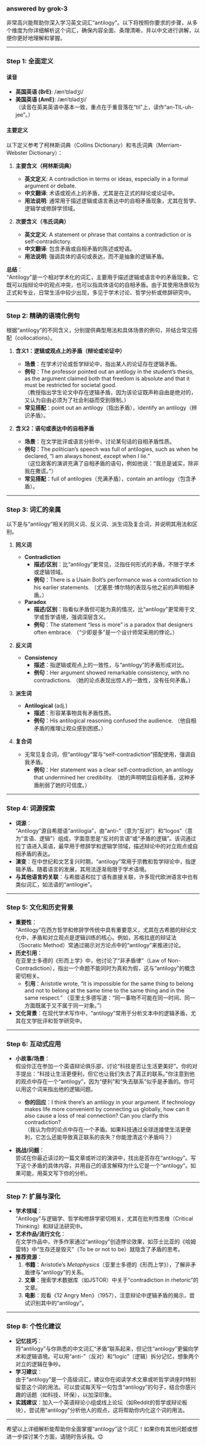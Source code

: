 ### answered by grok-3
非常高兴能帮助你深入学习英文词汇“antilogy”。以下将按照你要求的步骤，从多个维度为你详细解析这个词汇，确保内容全面、条理清晰，并以中文进行讲解，以便你更好地理解和掌握。

---

### **Step 1: 全面定义**

#### **读音**
- **英国英语 (BrE)**: /ænˈtɪlədʒi/  
- **美国英语 (AmE)**: /ænˈtɪlədʒi/  
（读音在英美英语中基本一致，重点在于重音落在“til”上，读作“an-TIL-uh-jee”。）

#### **主要定义**
以下定义参考了柯林斯词典（Collins Dictionary）和韦氏词典（Merriam-Webster Dictionary）：

1. **主要含义（柯林斯词典）**  
   - **英文定义**: A contradiction in terms or ideas, especially in a formal argument or debate.  
   - **中文翻译**: 术语或观点上的矛盾，尤其是在正式的辩论或论证中。  
   - **用法说明**: 通常用于描述逻辑或语言表达中的自相矛盾现象，尤其在哲学、逻辑学或修辞学领域。

2. **次要含义（韦氏词典）**  
   - **英文定义**: A statement or phrase that contains a contradiction or is self-contradictory.  
   - **中文翻译**: 包含矛盾或自相矛盾的陈述或短语。  
   - **用法说明**: 强调具体的语句或表达，而不是抽象的逻辑矛盾。

**总结**：  
“Antilogy”是一个相对学术化的词汇，主要用于描述逻辑或语言中的矛盾现象。它既可以指辩论中的观点冲突，也可以指具体语句的自相矛盾。由于其使用场景较为正式和专业，日常生活中较少出现，多见于学术讨论、哲学分析或修辞研究中。

---

### **Step 2: 精确的语境化例句**

根据“antilogy”的不同含义，分别提供典型用法和具体场景的例句，并结合常见搭配（collocations）。

1. **含义1：逻辑或观点上的矛盾（辩论或论证中）**  
   - **场景**：在学术讨论或哲学辩论中，指出某人的论证存在逻辑矛盾。  
   - **例句**：The professor pointed out an antilogy in the student’s thesis, as the argument claimed both that freedom is absolute and that it must be restricted for societal good.  
     （教授指出学生论文中存在逻辑矛盾，因为该论证既声称自由是绝对的，又认为自由必须为了社会利益而受到限制。）  
   - **常见搭配**：point out an antilogy（指出矛盾），identify an antilogy（辨识矛盾）。

2. **含义2：语句或表达中的自相矛盾**  
   - **场景**：在文学批评或语言分析中，讨论某句话的自相矛盾性质。  
   - **例句**：The politician’s speech was full of antilogies, such as when he declared, “I am always honest, except when I lie.”  
     （这位政客的演讲充满了自相矛盾的语句，例如他说：“我总是诚实，除非我在撒谎。”）  
   - **常见搭配**：full of antilogies（充满矛盾），contain an antilogy（包含矛盾）。

---

### **Step 3: 词汇的亲属**

以下是与“antilogy”相关的同义词、反义词、派生词及复合词，并说明其用法和区别。

1. **同义词**  
   - **Contradiction**  
     - **描述/区别**：比“antilogy”更常见，泛指任何形式的矛盾，不限于学术或逻辑领域。  
     - **例句**：There is a Usain Bolt’s performance was a contradiction to his earlier statements. （尤塞恩·博尔特的表现与他之前的声明相矛盾。）  
   - **Paradox**  
     - **描述/区别**：指看似矛盾但可能为真的情况，比“antilogy”更常用于文学或哲学语境，强调深层含义。  
     - **例句**：The statement “less is more” is a paradox that designers often embrace. （“少即是多”是一个设计师常采用的悖论。）  

2. **反义词**  
   - **Consistency**  
     - **描述**：指逻辑或观点上的一致性，与“antilogy”的矛盾形成对比。  
     - **例句**：Her argument showed remarkable consistency, with no contradictions. （她的论点表现出惊人的一致性，没有任何矛盾。）  

3. **派生词**  
   - **Antilogical** (adj.)  
     - **描述**：形容某事物具有矛盾性质。  
     - **例句**：His antilogical reasoning confused the audience. （他自相矛盾的推理让观众感到困惑。）  

4. **复合词**  
   - 无常见复合词，但“antilogy”常与“self-contradiction”搭配使用，强调自我矛盾。  
     - **例句**：Her statement was a clear self-contradiction, an antilogy that undermined her credibility. （她的声明明显自相矛盾，这种矛盾削弱了她的可信度。）

---

### **Step 4: 词源探索**

- **词源**：  
  “Antilogy”源自希腊语“antilogia”，由“anti-”（意为“反对”）和“logos”（意为“言语、逻辑”）组成，字面意思是“反对的言语”或“矛盾的逻辑”。该词通过拉丁语进入英语，最早用于修辞学和逻辑学领域，描述辩论中的对立观点或自相矛盾的表达。  
- **演变**：在中世纪和文艺复兴时期，“antilogy”常用于宗教和哲学辩论中，指逻辑矛盾。随着语言的发展，其用法逐渐局限于学术语境。  
- **与其他语言的关联**：与希腊语和拉丁语有直接关联，许多现代欧洲语言中也有类似词汇，如法语的“antilogie”。

---

### **Step 5: 文化和历史背景**

- **重要性**：  
  “Antilogy”在西方哲学和修辞学传统中具有重要意义，尤其在古希腊的辩论文化中，矛盾和对立观点是逻辑训练的核心。例如，苏格拉底的辩证法（Socratic Method）常通过揭示对方论点中的“antilogy”来推进讨论。  
- **历史引用**：  
  在亚里士多德的《形而上学》中，他讨论了“非矛盾律”（Law of Non-Contradiction），指出一个命题不能同时为真和为假，这与“antilogy”的概念密切相关。  
  - **引用**：Aristotle wrote, “It is impossible for the same thing to belong and not to belong at the same time to the same thing and in the same respect.” （亚里士多德写道：“同一事物不可能在同一时间、同一方面既属于又不属于同一对象。”）  
- **文化背景**：在现代学术写作中，“antilogy”常用于分析文本中的逻辑矛盾，尤其在文学批评和哲学研究中。

---

### **Step 6: 互动式应用**

- **小故事/场景**：  
  假设你正在参加一个英语辩论俱乐部，讨论“科技是否让生活更美好”。你的对手提出：“科技让生活更便利，但它也让我们失去了真正的联系。”你注意到他的观点中存在一个“antilogy”，因为“便利”和“失去联系”似乎是矛盾的。你可以用这个词来指出他的逻辑问题。  
  - **你的回应**：I think there’s an antilogy in your argument. If technology makes life more convenient by connecting us globally, how can it also cause a loss of real connection? Can you clarify this contradiction?  
    （我认为你的论点中存在一个矛盾。如果科技通过全球连接使生活更便利，它怎么还能导致真正联系的丧失？你能澄清这个矛盾吗？）

- **挑战/问题**：  
  尝试在你最近读过的一篇文章或听过的演讲中，找出是否存在“antilogy”。写下这个矛盾的具体内容，并用自己的语言解释为什么它是一个“antilogy”。如果可能，用英文写下你的分析。

---

### **Step 7: 扩展与深化**

- **学术领域**：  
  “Antilogy”与逻辑学、哲学和修辞学密切相关，尤其在批判性思维（Critical Thinking）和辩证法研究中。  
- **艺术作品/流行文化**：  
  在文学作品中，许多作家通过“antilogy”创造悖论效果，如莎士比亚的《哈姆雷特》中“生存还是毁灭”（To be or not to be）就隐含了矛盾的思考。  
- **推荐资源**：  
  1. **书籍**：Aristotle’s *Metaphysics*（亚里士多德的《形而上学》），了解非矛盾律与“antilogy”的关系。  
  2. **文章**：搜索学术数据库（如JSTOR）中关于“contradiction in rhetoric”的文章。  
  3. **电影**：观看《12 Angry Men》（1957），注意辩论中逻辑矛盾的揭示，尝试识别其中的“antilogy”。  

---

### **Step 8: 个性化建议**

- **记忆技巧**：  
  将“antilogy”与你熟悉的中文词汇“矛盾”联系起来，但记住“antilogy”更偏向学术和逻辑语境。可以用“anti-”（反对）和“logic”（逻辑）拆分记忆，想象两个对立的逻辑在争吵。  
- **学习建议**：  
  由于“antilogy”是一个高级词汇，建议你在阅读学术文章或听哲学讲座时特别留意这个词的用法。可以尝试每天写一句包含“antilogy”的句子，结合你感兴趣的话题（如科技、环保），以加深印象。  
- **实践建议**：加入一个英语辩论小组或线上论坛（如Reddit的哲学或辩论板块），尝试用“antilogy”分析他人的观点，这将帮助你内化这个词的用法。

---

希望以上详细解析能帮助你全面掌握“antilogy”这个词汇！如果你有其他问题或想进一步探讨某个方面，请随时告诉我。😊